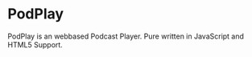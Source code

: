 PodPlay
=======

PodPlay is an webbased Podcast Player. Pure written in JavaScript and HTML5 Support.
